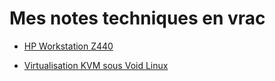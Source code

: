 # Mes notes techniques en vrac

- [HP Workstation Z440](notes/hp-z440.md)

- [Virtualisation KVM sous Void Linux](notes/kvm-voidlinux.md)
